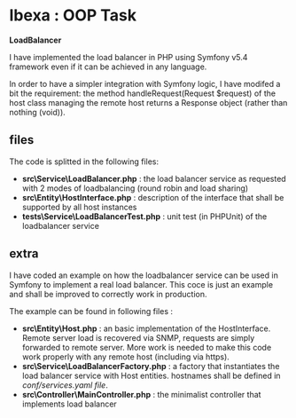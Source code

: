 # Ibexa : OOP Task
**LoadBalancer**


I have implemented the load balancer in PHP using Symfony v5.4 framework even if it can be achieved in any language.

In order to have a simpler integration with Symfony logic, I have modifed a bit the requirement: the method handleRequest(Request $request) of the host class managing the remote host returns a Response object (rather than nothing (void)).


## files
The code is splitted in the following files:
* **src\Service\LoadBalancer.php** : the load balancer service as requested with 2 modes of loadbalancing (round robin and load sharing)
* **src\Entity\HostInterface.php** : description of the interface that shall be supported by all host instances
* **tests\Service\LoadBalancerTest.php** : unit test (in PHPUnit) of the loadbalancer service


## extra
I have coded an example on how the loadbalancer service can be used in Symfony to implement a real load balancer. This coce is just an example and shall be improved to correctly work in production.

The example can be found in following files :
* **src\Entity\Host.php** : an basic implementation of the HostInterface. Remote server load is recovered via SNMP, requests are simply forwarded to remote server. More work is needed to make this code work properly with any remote host (including via https).
* **src\Service\LoadBalancerFactory.php** : a factory that instantiates the load balancer service with Host entities. hostnames shall be defined in _conf/services.yaml file_.
* **src\Controller\MainController.php** : the minimalist controller that implements load balancer
